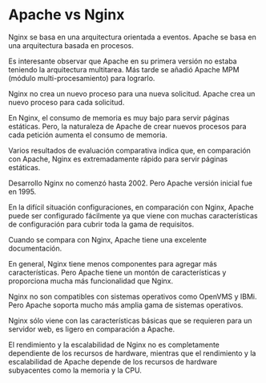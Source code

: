 # Apache vs Nginx
Nginx se basa en una arquitectura orientada a eventos. Apache se basa en una arquitectura basada en procesos.

Es interesante observar que Apache en su primera versión no estaba teniendo la arquitectura multitarea. Más tarde se añadió Apache MPM (módulo multi-procesamiento) para lograrlo.

Nginx no crea un nuevo proceso para una nueva solicitud. Apache crea un nuevo proceso para cada solicitud.

En Nginx, el consumo de memoria es muy bajo para servir páginas estáticas. Pero, la naturaleza de Apache de crear nuevos procesos para cada petición aumenta el consumo de memoria.

Varios resultados de evaluación comparativa indica que, en comparación con Apache, Nginx es extremadamente rápido para servir páginas estáticas.

Desarrollo Nginx no comenzó hasta 2002. Pero Apache versión inicial fue en 1995.

En la difícil situación configuraciones, en comparación con Nginx, Apache puede ser configurado fácilmente ya que viene con muchas características de configuración para cubrir toda la gama de requisitos.

Cuando se compara con Nginx, Apache tiene una excelente documentación.

En general, Nginx tiene menos componentes para agregar más características. Pero Apache tiene un montón de características y proporciona mucha más funcionalidad que Nginx.

Nginx no son compatibles con sistemas operativos como OpenVMS y IBMi. Pero Apache soporta mucho más amplia gama de sistemas operativos.

Nginx sólo viene con las características básicas que se requieren para un servidor web, es ligero en comparación a Apache.

El rendimiento y la escalabilidad de Nginx no es completamente dependiente de los recursos de hardware, mientras que el rendimiento y la escalabilidad de Apache depende de los recursos de hardware subyacentes como la memoria y la CPU.